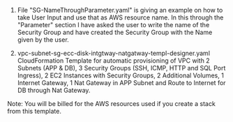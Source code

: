 1. File "SG-NameThroughParameter.yaml" is giving an example on how to take User Input and use that as AWS resource name. In this through the "Parameter" section I have asked the user to write the name of the Security Group and have created the Security Group with the Name given by the user.

2. vpc-subnet-sg-ecc-disk-intgtway-natgatway-templ-designer.yaml
CloudFormation Template for automatic provisioning of VPC with 2 Subnets (APP & DB), 3 Security Groups (SSH, ICMP, HTTP and SQL Port Ingress), 2 EC2 Instances with Security Groups, 2 Additional Volumes, 1 Internet Gateway, 1 Nat Gateway in APP Subnet and Route to Internet for DB through Nat Gateway.

Note: You will be billed for the AWS resources used if you create a stack from this template.


